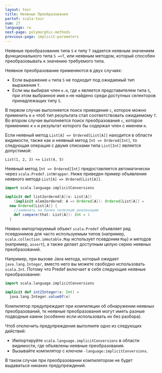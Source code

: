 ```yaml
---
layout: tour
title: Неявные Преобразования
partof: scala-tour
num: 27
language: ru
next-page: polymorphic-methods
previous-page: implicit-parameters
---
```


Неявные преобразование типа `S` к типу `T` задается неявным значением функционального типа `S =>T`, или неявным методом, который способен преобразовывать к значению требуемого типа.

Неявное преобразование применяются в двух случаях:

* Если выражение `e` типа `S` не подходит под ожидаемый тип выражения `T`.
* Если мы выбирая член `e.m`, где `e` является представителем типа `S`, при этом выбранное имя `m` не найдено среди доступных селекторов принадлежащих типу `S`.
 
В первом случае выполняется поиск приведения `c`, которое можно применить к `e` чтоб тип результата стал соответствовать ожидаемому `T`.
Во втором случае выполняется поиск преобразования `c`, которое применимо к `e` и результат которого бы содержал член с именем `m`.

Если неявный метод `List[A] => Ordered[List[A]]` находится в области видимости, также как и неявный метод `Int => Ordered[Int]`, то следующая операция с двумя списками типа `List[Int]` является допустимой:

```
List(1, 2, 3) <= List(4, 5)
```

Неявный метод `Int => Ordered[Int]` предоставляется автоматически через `scala.Predef.intWrapper`. Ниже приведен пример объявления неявного метода `List[A] => Ordered[List[A]]`.

```scala mdoc
import scala.language.implicitConversions

implicit def list2ordered[A](x: List[A])
    (implicit elem2ordered: A => Ordered[A]): Ordered[List[A]] =
  new Ordered[List[A]] { 
    //заменить на более полезную реализацию
    def compare(that: List[A]): Int = 1
  }
```

Неявно импортируемый объект `scala.Predef` объявляет ряд псевдонимов для часто используемым типов (например, `scala.collection.immutable.Map` использует псевдоним `Map`) и методов (например, `assert`), а также делает доступным целую серию неявных преобразований.

Например, при вызове Java метода, который ожидает `java.lang.Integer`, вместо него вы можете свободно использовать `scala.Int`. Потому что Predef включает в себя следующие неявные преобразования:

```scala mdoc
import scala.language.implicitConversions

implicit def int2Integer(x: Int) =
  java.lang.Integer.valueOf(x)
```

Компилятор предупреждает при компиляции об обнаружении неявных преобразований, тк неявные преобразования могут иметь разные подводные камни (особенно если использовать их без разбора).

Чтоб отключить предупреждения выполните одно из следующих действий:

* Импортируйте `scala.language.implicitConversions` в области видимости, где объявлены неявные преобразования.
* Вызывайте компилятор с ключом `-language:implicitConversions`. 

В таком случае при преобразовании компилятором не будет выдаваться никаких предупреждений.
